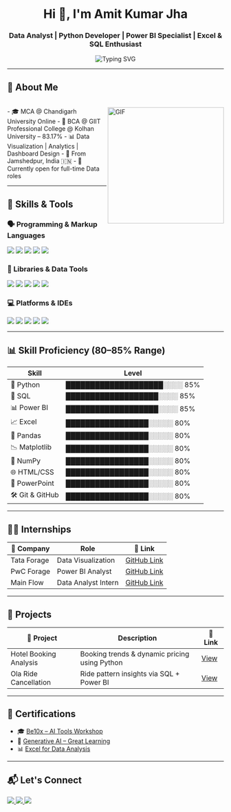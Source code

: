 <h1 align="center">Hi 👋, I'm Amit Kumar Jha</h1>
<h3 align="center">Data Analyst | Python Developer | Power BI Specialist | Excel & SQL Enthusiast</h3>

<p align="center">
  <!-- Increase width to avoid text clipping -->
  <img src="https://readme-typing-svg.demolab.com?font=Fira+Code&weight=600&size=22&pause=1000&color=F75C7E&center=true&vCenter=true&width=900&lines=Welcome+to+my+GitHub+Profile!;Python+%7C+SQL+%7C+Power+BI+%7C+Excel+%7C+Data+Analytics;Let's+connect+and+create+data+magic+%F0%9F%9A%80" alt="Typing SVG" />
</p>

---


## 🌟 About Me
<br>

<img align="right" margin-top="20px" height="270px" alt="GIF" src="[https://cdn.dribbble.com/users/1059583/screenshots/4171367/coding-freak.gif](https://media1.giphy.com/media/v1.Y2lkPTc5MGI3NjExdmxtY2JiZ213aXlvcjhhYjl5bDFzcHhpNmEwdjc3a2hobzRnMmJreSZlcD12MV9pbnRlcm5hbF9naWZfYnlfaWQmY3Q9Zw/3oKIPEqDGUULpEU0aQ/giphy.gif)" />
- 🎓 MCA @ Chandigarh University Online  
- 🎯 BCA @ GIIT Professional College @ Kolhan University – 83.17%  
- 📊 Data Visualization | Analytics | Dashboard Design  
- 📍 From Jamshedpur, India 🇮🇳  
- 🌱 Currently open for full-time Data roles

---

## 🚀 Skills & Tools

### 🗣️ Programming & Markup Languages
<p>
  <img src="https://img.shields.io/badge/Python-3776AB?style=for-the-badge&logo=python&logoColor=white"/>
  <img src="https://img.shields.io/badge/SQL-4479A1?style=for-the-badge&logo=mysql&logoColor=white"/>
  <img src="https://img.shields.io/badge/HTML5-E34F26?style=for-the-badge&logo=html5&logoColor=white"/>
  <img src="https://img.shields.io/badge/CSS3-1572B6?style=for-the-badge&logo=css3&logoColor=white"/>
  <img src="https://img.shields.io/badge/JavaScript-F7DF1E?style=for-the-badge&logo=javascript&logoColor=black"/>
</p>

### 🧰 Libraries & Data Tools
<p>
  <img src="https://img.shields.io/badge/Pandas-150458?style=for-the-badge&logo=pandas&logoColor=white"/>
  <img src="https://img.shields.io/badge/Numpy-013243?style=for-the-badge&logo=numpy&logoColor=white"/>
  <img src="https://img.shields.io/badge/Matplotlib-11557C?style=for-the-badge&logo=matplotlib&logoColor=white"/>
  <img src="https://img.shields.io/badge/Power BI-F2C811?style=for-the-badge&logo=powerbi&logoColor=black"/>
  <img src="https://img.shields.io/badge/Microsoft Excel-217346?style=for-the-badge&logo=microsoft-excel&logoColor=white"/>
</p>

### 💻 Platforms & IDEs
<p>
  <img src="https://img.shields.io/badge/VS Code-007ACC?style=for-the-badge&logo=visualstudiocode&logoColor=white"/>
  <img src="https://img.shields.io/badge/Jupyter-F37626?style=for-the-badge&logo=jupyter&logoColor=white"/>
  <img src="https://img.shields.io/badge/GitHub-181717?style=for-the-badge&logo=github&logoColor=white"/>
  <img src="https://img.shields.io/badge/PyCharm-000000?style=for-the-badge&logo=pycharm&logoColor=white"/>
  <img src="https://img.shields.io/badge/MySQL-005C84?style=for-the-badge&logo=mysql&logoColor=white"/>
</p>

---

## 📊 Skill Proficiency (80–85% Range)

| Skill            | Level |
|------------------|-------|
| 🐍 Python         | ████████████████████░░░░ 85% |
| 💾 SQL            | ███████████████████░░░░ 85% |
| 📊 Power BI       | ███████████████████░░░░ 85% |
| 📈 Excel          | █████████████████░░░░░ 80% |
| 🧮 Pandas         | █████████████████░░░░░ 80% |
| 📉 Matplotlib     | █████████████████░░░░░ 80% |
| 🔢 NumPy          | █████████████████░░░░░ 80% |
| 🌐 HTML/CSS       | █████████████████░░░░░ 80% |
| 🎨 PowerPoint     | █████████████████░░░░░ 80% |
| 🛠️ Git & GitHub   | █████████████████░░░░░ 80% |

---

## 🧑‍💼 Internships

| 🏢 Company    | Role                  | 📎 Link                                                                                                  |
|--------------|-----------------------|----------------------------------------------------------------------------------------------------------|
| Tata Forage  | Data Visualization    | [GitHub Link](https://github.com/AmitKumarJha-ds/Internship_2025/tree/main/Tata%20Data%20Visualization) |
| PwC Forage   | Power BI Analyst      | [GitHub Link](https://github.com/AmitKumarJha-ds/Internship_2025/tree/main/PWC%20Power%20BI)            |
| Main Flow    | Data Analyst Intern   | [GitHub Link](https://github.com/AmitKumarJha-ds/Internship_2025/tree/main/Main%20Flow)                 |

---

## 📁 Projects

| 📌 Project              | Description                                                    | 🔗 Link                                                                                          |
|------------------------|----------------------------------------------------------------|--------------------------------------------------------------------------------------------------|
| Hotel Booking Analysis | Booking trends & dynamic pricing using Python                  | [View](https://github.com/AmitKumarJha-ds/Project_2025/tree/main/Hotel%20Booking%20Analysis)     |
| Ola Ride Cancellation  | Ride pattern insights via SQL + Power BI                       | [View](https://github.com/AmitKumarJha-ds/Project_2025/tree/main/Ola%20Power%20BI)              |

---

## 📜 Certifications

- 🎓 [Be10x – AI Tools Workshop](https://github.com/AmitKumarJha-ds/Certifications/blob/main/be10x%20AI%20workshop%20Certificate.pdf)
- 🧠 [Generative AI – Great Learning](https://github.com/AmitKumarJha-ds/Certifications/blob/main/Generative%20AI%20for%20Beginners.pdf)
- 📊 [Excel for Data Analysis](https://github.com/AmitKumarJha-ds/Certifications/blob/main/Data%20Analysis%20using%20Excel.pdf)

---

## 📬 Let's Connect

<p>
  <a href="mailto:amitkumarjhads@gmail.com">
    <img src="https://img.shields.io/badge/Email-D14836?style=for-the-badge&logo=gmail&logoColor=white"/>
  </a>
  <a href="https://www.linkedin.com/in/amitkumarjha7777/">
    <img src="https://img.shields.io/badge/LinkedIn-blue?style=for-the-badge&logo=linkedin&logoColor=white"/>
  </a>
  <a href="https://github.com/AmitKumarJha-ds">
    <img src="https://img.shields.io/badge/GitHub-black?style=for-the-badge&logo=github&logoColor=white"/>
  </a>
</p>
